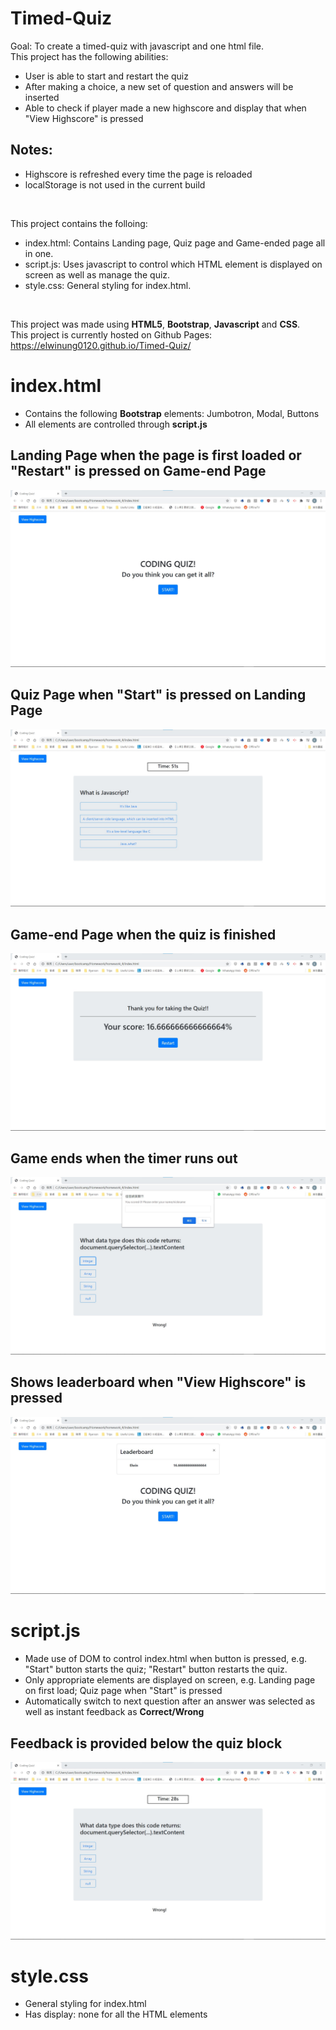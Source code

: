 # Timed-Quiz
Goal: To create a timed-quiz with javascript and one html file.<br>
This project has the following abilities:
- User is able to start and restart the quiz
- After making a choice, a new set of question and answers will be inserted
- Able to check if player made a new highscore and display that when "View Highscore" is pressed

## Notes:
- Highscore is refreshed every time the page is reloaded
- localStorage is not used in the current build

<br>

This project contains the folloing:
- index.html: Contains Landing page, Quiz page and Game-ended page all in one.
- script.js: Uses javascript to control which HTML element is displayed on screen as well as manage the quiz.
- style.css: General styling for index.html.

<br>

This project was made using **HTML5**, **Bootstrap**, **Javascript** and **CSS**.<br>
This project is currently hosted on Github Pages: https://elwinung0120.github.io/Timed-Quiz/

# index.html
- Contains the following **Bootstrap** elements: Jumbotron, Modal, Buttons
- All elements are controlled through **script.js**

## Landing Page when the page is first loaded or "Restart" is pressed on Game-end Page
<img src="./img/readme/landing.jpg" alt="Landing page showcase" style="margin-left: auto; margin-right: auto" />

## Quiz Page when "Start" is pressed on Landing Page
<img src="./img/readme/quiz.jpg" alt="Quiz page showcase" style="margin-left: auto; margin-right: auto" />

## Game-end Page when the quiz is finished
<img src="./img/readme/gameend_finished.jpg" alt="Game-end page showcase" style="margin-left: auto; margin-right: auto" />

## Game ends when the timer runs out
<img src="./img/readme/gameend_timeout.jpg" alt="Game-end page at timeout showcase" style="margin-left: auto; margin-right: auto" />

## Shows leaderboard when "View Highscore" is pressed
<img src="./img/readme/leaderboard.jpg" alt="Leaderboard showcase" style="margin-left: auto; margin-right: auto" />

# script.js
- Made use of DOM to control index.html when button is pressed, e.g. "Start" button starts the quiz; "Restart" button restarts the quiz.
- Only appropriate elements are displayed on screen, e.g. Landing page on first load; Quiz page when "Start" is pressed
- Automatically switch to next question after an answer was selected as well as instant feedback as **Correct/Wrong**

## Feedback is provided below the quiz block
<img src="./img/readme/quiz_feedback.jpg" alt="index.html showcase" style="margin-left: auto; margin-right: auto" />

# style.css
- General styling for index.html
- Has display: none for all the HTML elements
